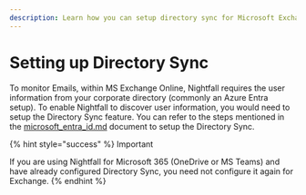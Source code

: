 ```yaml
---
description: Learn how you can setup directory sync for Microsoft Exchange.
---
```


# Setting up Directory Sync

To monitor Emails, within MS Exchange Online, Nightfall requires the user information from your corporate directory (commonly an Azure Entra setup). To enable Nightfall to discover user information, you would need to setup the Directory Sync feature. You can refer to the steps mentioned in the [microsoft\_entra\_id.md](../../nightfall_settings/directory_sync/microsoft_entra_id.md "mention") document to setup the Directory Sync.&#x20;

{% hint style="success" %}
Important

If you are using Nightfall for Microsoft 365 (OneDrive or MS Teams) and have already configured Directory Sync, you need not configure it again for Exchange.&#x20;
{% endhint %}
